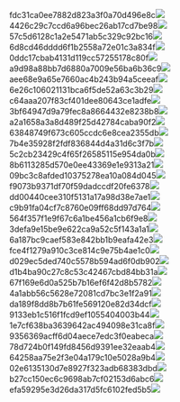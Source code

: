 fdc31ca0ee7882d823a3f0a70d496e8c<img  src="https://img.alicdn.com/bao/uploaded/i3/2639837995/TB2me9npIj_B1NjSZFHXXaDWpXa_!!2639837995.jpg_160x160.jpg">
4426c29c7ccd6a96bec26ab17cd7be98<img  src="https://img.alicdn.com/bao/uploaded/i4/2639837995/O1CN0128vl03pVszyGMqJ_!!2639837995.jpg_160x160.jpg">
57c5d6128c1a2e5471ab5c329c92bc16<img  src="https://img.alicdn.com/bao/uploaded/i3/2639837995/O1CN0128vl0EHQKbxN3lK_!!2639837995.jpg_160x160.jpg">
6d8cd46dddd6f1b2558a72e01c3a834f<img  src="https://img.alicdn.com/bao/uploaded/i2/2639837995/O1CN0128vl0Ih2dy6u3Fm_!!2639837995.jpg_160x160.jpg">
0ddc17cbab4131d119cc57255178c80f<img  src="https://img.alicdn.com/bao/uploaded/i1/2639837995/O1CN0128vl0KHRyAexEmp_!!2639837995.jpg_160x160.jpg">
a9d98a88bb7d6880a7009e56ba6b36c9<img  src="https://img.alicdn.com/bao/uploaded/i2/2639837995/TB2mEA3prZnBKNjSZFGXXbt3FXa_!!2639837995.jpg_160x160.jpg">
aee68e9a65e7660ac4b243b94a5ceeaf<img  src="https://img.alicdn.com/bao/uploaded/i3/2639837995/TB2Z4ECncj_B1NjSZFHXXaDWpXa_!!2639837995.jpg_160x160.jpg">
6e26c106021131bca6f5de52a63c3b29<img  src="https://img.alicdn.com/bao/uploaded/i3/2639837995/O1CN0128vl01xAQZlViQ5_!!2639837995.jpg_160x160.jpg">
c64aaa207f83cf401dee80643ce1adfe<img  src="https://img.alicdn.com/bao/uploaded/i4/2639837995/TB2HepBJh1YBuNjy1zcXXbNcXXa_!!2639837995.jpg_160x160.jpg">
3bf64947d9a79fec8a8664432e8238b8<img  src="https://img.alicdn.com/bao/uploaded/i4/2639837995/O1CN0128vl0crlIuBjuDl_!!2639837995.jpg_160x160.jpg">
a2a1658a3a8d489f25d42784caba90f2<img  src="https://img.alicdn.com/bao/uploaded/i4/2639837995/O1CN0128vl0FocLMl3t6j_!!2639837995.jpg_160x160.jpg">
63848749f673c605ccdc6e8cea2355db<img  src="https://img.alicdn.com/bao/uploaded/i1/2639837995/O1CN0128vl0Y8l0ANbkeI_!!2639837995.jpg_160x160.jpg">
7b4e35928f2fdf836844d4a31d6c3f7b<img  src="https://img.alicdn.com/imgextra/i4/2639837995/O1CN0128vl0hUaenTr7NT_!!2639837995.jpg">
5c2cb23429c4f65f26585115e954da0b<img  src="https://img.alicdn.com/imgextra/i2/2639837995/O1CN0128vl0fpD6Zpz4G8_!!2639837995.jpg">
8b6113285d570e0ee43369e1e9313a21<img  src="https://img.alicdn.com/imgextra/i2/2639837995/O1CN0128vl0Zt48KbhHdG_!!2639837995.jpg">
09bc3c8afded10375278ea10a084d045<img  src="https://img.alicdn.com/imgextra/i4/2639837995/O1CN0128vl0g1mwLJV6BF_!!2639837995.jpg">
f9073b9371df70f59dadccdf20fe6378<img  src="https://img.alicdn.com/imgextra/i3/2639837995/O1CN0128vl0eb5CqfbiB4_!!2639837995.jpg">
dd00440cee310f5131a17a98d38e7ae1<img  src="https://img.alicdn.com/imgextra/i4/2639837995/O1CN0128vl0g9XhDdzs5f_!!2639837995.jpg">
c9b91fa04cf7c8760e09ff68dd97d764<img  src="https://img.alicdn.com/imgextra/i1/2639837995/O1CN0128vl0g9XYub1Twg_!!2639837995.jpg">
564f357f1e9f67c6a1be456a1cb6f9e8<img  src="https://img.alicdn.com/imgextra/i2/2639837995/O1CN0128vl0eEAhu8mhml_!!2639837995.jpg">
3defa9e15be9e622ca9a52c5f143a1a1<img  src="https://img.alicdn.com/imgextra/i4/2639837995/O1CN0128vl0fpCVA4F9UG_!!2639837995.jpg">
6a187bc9caef583e842bb1b9eafa42e3<img  src="https://img.alicdn.com/imgextra/i1/2639837995/O1CN0128vl0gNOG8uIVQO_!!2639837995.jpg">
fce4f1279a910c3ce814c9e75b4ae1c0<img  src="https://img.alicdn.com/imgextra/i2/2639837995/O1CN0128vl0f26c7itKar_!!2639837995.jpg">
d029ec5ded740c5578b594ad6f0db902<img  src="https://img.alicdn.com/imgextra/i2/2639837995/O1CN0128vl0fpDVWpAdBv_!!2639837995.jpg">
d1b4ba90c27c8c53c42467cbd84bb31a<img  src="https://img.alicdn.com/imgextra/i3/2639837995/O1CN0128vl0geMPk8cEWq_!!2639837995.jpg">
67f169e6d0a525b7b16ef6f42d8b5782<img  src="https://img.alicdn.com/imgextra/i4/2639837995/O1CN0128vl0f25H3LpR2F_!!2639837995.jpg">
4a1abb56c5628e72081cd7bc3e1f2a91<img  src="https://img.alicdn.com/imgextra/i1/2639837995/O1CN0128vl0g1mCcrttlw_!!2639837995.jpg">
da189f8dd8b7b61fe569120e82d34dcf<img  src="https://img.alicdn.com/imgextra/i2/2639837995/O1CN0128vl0gtn1UmRqrT_!!2639837995.jpg">
9133eb1c516f1fcd9ef1055404003b44<img  src="https://img.alicdn.com/imgextra/i1/2639837995/O1CN0128vl0hgTC9r5GYr_!!2639837995.jpg">
1e7cf638ba3639642ac494098e31ca8f<img  src="https://img.alicdn.com/imgextra/i1/2639837995/O1CN0128vl0fVi96fJsiO_!!2639837995.jpg">
9356369acff6d04aece7edc3f0eabeca<img  src="https://img.alicdn.com/imgextra/i2/2639837995/O1CN0128vl0g9X5oFG7nY_!!2639837995.jpg">
78d724b0f149fd8456d9391ee32eaab4<img  src="https://img.alicdn.com/imgextra/i1/2639837995/O1CN0128vl0gNNBg2fYnk_!!2639837995.jpg">
64258aa75e2f3e04a179c10e5028a9b4<img  src="https://img.alicdn.com/imgextra/i4/2639837995/O1CN0128vl0g1lfNn4uW7_!!2639837995.jpg">
02e6135130d7e8927f323adb68383dbd<img  src="https://img.alicdn.com/imgextra/i2/2639837995/O1CN0128vl0gtoUtto3Pr_!!2639837995.jpg">
b27cc150ec6c9698ab7cf02153d6abc6<img  src="https://img.alicdn.com/imgextra/i2/2639837995/O1CN0128vl0eb5L9rC5xm_!!2639837995.jpg">
efa59295e3d26da317d5fc6102fed5b5<img  src="https://img.alicdn.com/imgextra/i1/2639837995/O1CN0128vl0fVj19mKmwt_!!2639837995.jpg">
